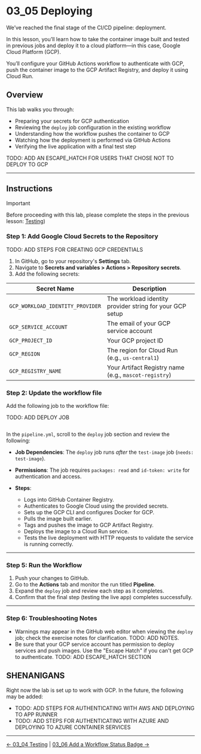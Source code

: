 # 03_05 Deploying

We’ve reached the final stage of the CI/CD pipeline: deployment.

In this lesson, you’ll learn how to take the container image built and tested in previous jobs and deploy it to a cloud platform—in this case, Google Cloud Platform (GCP).

You’ll configure your GitHub Actions workflow to authenticate with GCP, push the container image to the GCP Artifact Registry, and deploy it using Cloud Run.

## Overview

This lab walks you through:

* Preparing your secrets for GCP authentication
* Reviewing the `deploy` job configuration in the existing workflow
* Understanding how the workflow pushes the container to GCP
* Watching how the deployment is performed via GitHub Actions
* Verifying the live application with a final test step

TODO: ADD AN ESCAPE_HATCH FOR USERS THAT CHOSE NOT TO DEPLOY TO GCP

---

## Instructions

> [!IMPORTANT]
> Before proceeding with this lab, please complete the steps in the previous lesson: [Testing](../03_04_testing/README.md))

### Step 1: Add Google Cloud Secrets to the Repository

TODO: ADD STEPS FOR CREATING GCP CREDENTIALS

1. In GitHub, go to your repository's **Settings** tab.
2. Navigate to **Secrets and variables > Actions > Repository secrets**.
3. Add the following secrets:

| Secret Name                      | Description                                              |
| -------------------------------- | -------------------------------------------------------- |
| `GCP_WORKLOAD_IDENTITY_PROVIDER` | The workload identity provider string for your GCP setup |
| `GCP_SERVICE_ACCOUNT`            | The email of your GCP service account                    |
| `GCP_PROJECT_ID`                 | Your GCP project ID                                      |
| `GCP_REGION`                     | The region for Cloud Run (e.g., `us-central1`)           |
| `GCP_REGISTRY_NAME`              | Your Artifact Registry name (e.g., `mascot-registry`)    |

### Step 2: Update the workflow file

Add the following job to the workflow file:

TODO: ADD DEPLOY JOB

```yaml
```

In the `pipeline.yml`, scroll to the `deploy` job section and review the following:

* **Job Dependencies**: The `deploy` job runs *after* the `test-image` job (`needs: test-image`).
* **Permissions**: The job requires `packages: read` and `id-token: write` for authentication and access.
* **Steps**:

  * Logs into GitHub Container Registry.
  * Authenticates to Google Cloud using the provided secrets.
  * Sets up the GCP CLI and configures Docker for GCP.
  * Pulls the image built earlier.
  * Tags and pushes the image to GCP Artifact Registry.
  * Deploys the image to a Cloud Run service.
  * Tests the live deployment with HTTP requests to validate the service is running correctly.

---

### Step 5: Run the Workflow

1. Push your changes to GitHub.
2. Go to the **Actions** tab and monitor the run titled **Pipeline**.
3. Expand the `deploy` job and review each step as it completes.
4. Confirm that the final step (testing the live app) completes successfully.

---

### Step 6: Troubleshooting Notes

* Warnings may appear in the GitHub web editor when viewing the `deploy` job; check the exercise notes for clarification. TODO: ADD NOTES.
* Be sure that your GCP service account has permission to deploy services and push images.  Use the "Escape Hatch" if you can't get GCP to authenticate. TODO: ADD ESCAPE_HATCH SECTION

## SHENANIGANS

Right now the lab is set up to work with GCP.  In the future, the following may be added:

* TODO: ADD STEPS FOR AUTHENTICATING WITH AWS AND DEPLOYING TO APP RUNNER
* TODO: ADD STEPS FOR AUTHENTICATING WITH AZURE AND DEPLOYING TO AZURE CONTAINER SERVICES

<!-- FooterStart -->
---
[← 03_04 Testing](../03_04_testing/README.md) | [03_06 Add a Workflow Status Badge →](../03_06_add_a_workflow_status_badge/README.md)
<!-- FooterEnd -->
